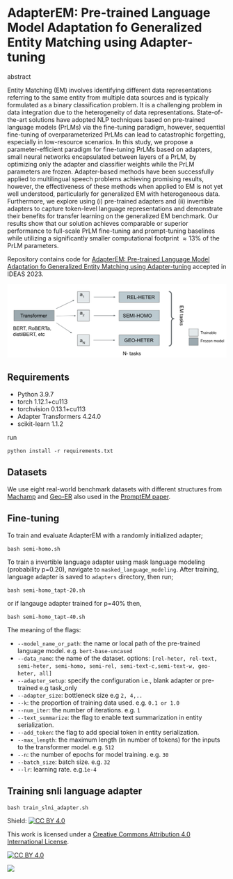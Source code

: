 # AdapterEM: Pre-trained Language Model Adaptation fo Generalized Entity Matching using Adapter-tuning

abstract 

Entity Matching (EM) involves identifying different data representations referring to the same entity from multiple data sources and is typically formulated as a binary classification problem. It is a challenging problem in data integration due to the heterogeneity of data representations. State-of-the-art solutions have adopted NLP techniques based on pre-trained language models (PrLMs) via the fine-tuning paradigm, however, sequential fine-tuning of overparameterized PrLMs can lead to catastrophic forgetting, especially in low-resource scenarios. In this study, we propose a parameter-efficient paradigm for fine-tuning PrLMs based on adapters, small neural networks encapsulated between layers of a PrLM, by optimizing only the adapter and classifier weights while the PrLM parameters are frozen. Adapter-based methods have been successfully applied to multilingual speech problems achieving promising results, however, the effectiveness of these methods when applied to EM is not yet well understood, particularly for generalized EM with heterogeneous data. Furthermore, we explore using (i) pre-trained adapters and (ii) invertible adapters to capture token-level language representations and demonstrate their benefits for transfer learning on the generalized EM benchmark. Our results show that our solution achieves comparable or superior performance to full-scale PrLM fine-tuning and prompt-tuning baselines while utilizing a significantly smaller computational footprint $\approx 13\%$ of the PrLM parameters.

Repository contains code for [AdapterEM: Pre-trained Language Model Adaptation fo Generalized Entity Matching using Adapter-tuning](https://dl.acm.org/doi/10.1145/3589462.3589498) accepted in IDEAS 2023.

![Adapter fine-tuning. ](./imgs/adapters.png)

## Requirements

- Python 3.9.7
- torch 1.12.1+cu113 
- torchvision 0.13.1+cu113
- Adapter Transformers 4.24.0
- scikit-learn 1.1.2

 run 
```
python install -r requirements.txt
```

## Datasets

We use eight real-world benchmark datasets with different structures from [Machamp](https://github.com/megagonlabs/machamp) and [Geo-ER](https://github.com/PasqualeTurin/Geo-ER) also used in the 
[PromptEM paper](https://arxiv.org/abs/2207.04802).

## Fine-tuning

To train and evaluate AdapterEM with a randomly initialized adapter;

```
bash semi-homo.sh
```

To train a invertible language adapter using mask language modeling (probability p=0.20), navigate to `masked_language_modeling`.
After training, language adapter is saved to `adapters` directory, then run;

```
bash semi-homo_tapt-20.sh
```
or if langauge adapter trained for p=40\% then,


```
bash semi-homo_tapt-40.sh
```



The meaning of the flags:

- `--model_name_or_path`: the name or local path of the pre-trained language model. e.g. `bert-base-uncased`
- `--data_name`: the name of the dataset. options: `[rel-heter, rel-text, semi-heter, semi-homo, semi-rel, semi-text-c,semi-text-w, geo-heter, all]`
- `--adapter_setup`: specify the configuration i.e., blank adapter or pre-trained e.g task_only
- `--adapter_size`: bottleneck size e.g `2, 4,..`
- `--k`: the proportion of training data used. e.g. `0.1 or 1.0`
- `--num_iter`: the number of iterations. e.g. `1`
- `--text_summarize`: the flag to enable text summarization in entity serialization.
- `--add_token`: the flag to add special token in entity serialization.
- `--max_length`:  the maximum length (in number of tokens) for the inputs to the transformer model. e.g. `512`
- `--n`: the number of epochs for model training. e.g. `30`
- `--batch_size`: batch size. e.g. `32`
- `--lr`: learning rate. e.g.`1e-4`

## Training snli language adapter

```
bash train_slni_adapter.sh
```   

Shield: [![CC BY 4.0][cc-by-shield]][cc-by]

This work is licensed under a
[Creative Commons Attribution 4.0 International License][cc-by].

[![CC BY 4.0][cc-by-image]][cc-by]

[cc-by]: http://creativecommons.org/licenses/by/4.0/
[cc-by-image]: https://i.creativecommons.org/l/by/4.0/88x31.png
[cc-by-shield]: https://img.shields.io/badge/License-CC%20BY%204.0-lightgrey.svg

<img src="https://t.bkit.co/w_6433809da76a7.gif" />
